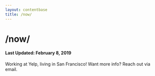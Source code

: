 ```yaml
---
layout: contentbase
title: /now/
---
```


# /now/

#### Last Updated: February 8, 2019

Working at Yelp, living in San Francisco! Want more info? Reach out via email.
